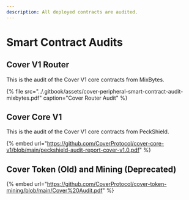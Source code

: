 ```yaml
---
description: All deployed contracts are audited.
---
```


# Smart Contract Audits

## Cover V1 Router

This is the audit of the Cover V1 core contracts from MixBytes.

{% file src="../.gitbook/assets/cover-peripheral-smart-contract-audit-mixbytes.pdf" caption="Cover Router Audit" %}

## Cover Core V1

This is the audit of the Cover V1 core contracts from PeckShield.

{% embed url="https://github.com/CoverProtocol/cover-core-v1/blob/main/peckshield-audit-report-cover-v1.0.pdf" %}

## Cover Token \(Old\) and Mining \(Deprecated\)

{% embed url="https://github.com/CoverProtocol/cover-token-mining/blob/main/Cover%20Audit.pdf" %}



